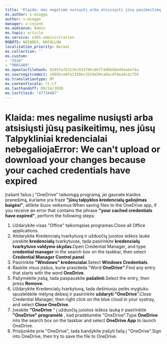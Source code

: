 ```yaml
---
title: 'Klaida: mes negalime nusiųsti arba atsisiųsti jūsų pasikeitimų, nes jūsų Talpykliniai kredencialai nebegalioja'
ms.author: v-miegge
author: v-miegge
manager: v-cojank
ms.audience: Admin
ms.topic: article
ms.service: o365-administration
ROBOTS: NOINDEX, NOFOLLOW
localization_priority: Normal
ms.collection: ''
ms.custom:
- "3534"
- "9001489"
ms.openlocfilehash: 8105fa7b311bc932f95c8bff4d6b58ed9aabe74a
ms.sourcegitcommit: c6692ce0fa1358ec3529e59ca0ecdfdea4cdc759
ms.translationtype: MT
ms.contentlocale: lt-LT
ms.lasthandoff: 09/14/2020
ms.locfileid: "47734487"
---
```

# <a name="error-we-cant-upload-or-download-your-changes-because-your-cached-credentials-have-expired"></a><span data-ttu-id="f9704-102">Klaida: mes negalime nusiųsti arba atsisiųsti jūsų pasikeitimų, nes jūsų Talpykliniai kredencialai nebegalioja</span><span class="sxs-lookup"><span data-stu-id="f9704-102">Error: We can't upload or download your changes because your cached credentials have expired</span></span>

<span data-ttu-id="f9704-103">Įrašant failus į "OneDrive" taikomąją programą, jei gaunate klaidos pranešimą, kuriame yra frazė **"jūsų talpyklos kredencialų galiojimas baigėsi"**, atlikite šiuos veiksmus:</span><span class="sxs-lookup"><span data-stu-id="f9704-103">When saving files to the OneDrive app, if you receive an error that contains the phrase **"your cached credentials have expired"**, perform the following steps:</span></span>

1. <span data-ttu-id="f9704-104">Uždarykite visas "Office" taikomąsias programas.</span><span class="sxs-lookup"><span data-stu-id="f9704-104">Close all Office applications.</span></span>
1. <span data-ttu-id="f9704-105">Atidarykite Kredencialų tvarkytuvą ir užduočių juostos ieškos lauke įveskite **kredencialų** tvarkytuvas, tada pasirinkite **kredencialų tvarkytuvo valdymo skydas**.</span><span class="sxs-lookup"><span data-stu-id="f9704-105">Open Credential Manager, and type **credential manager** in the search box on the taskbar, then select **Credential Manager Control panel**.</span></span>
1. <span data-ttu-id="f9704-106">Pasirinkite **"Windows" kredencialai**.</span><span class="sxs-lookup"><span data-stu-id="f9704-106">Select **Windows Credentials**.</span></span>
1. <span data-ttu-id="f9704-107">Raskite visus įrašus, kurie prasideda "Word **OneDrive"**.</span><span class="sxs-lookup"><span data-stu-id="f9704-107">Find any entry that starts with the word **OneDrive**.</span></span>
1. <span data-ttu-id="f9704-108">Pažymėkite įrašą, tada paspauskite **pašalinti**.</span><span class="sxs-lookup"><span data-stu-id="f9704-108">Select the entry, then press **Remove**.</span></span>
1. <span data-ttu-id="f9704-109">Uždarykite Kredencialų tvarkytuvą, tada dešiniuoju pelės mygtuku spustelėkite mėlyną debesį ir pasirinkite **uždaryti "OneDrive**".</span><span class="sxs-lookup"><span data-stu-id="f9704-109">Close Credential Manager, then right click on the blue cloud in your systray, and select **Close OneDrive**.</span></span>
1. <span data-ttu-id="f9704-110">Įveskite **"OneDrive** " į užduočių juostos ieškos lauką ir pasirinkite **"OneDrive" programėlė** , kad pradėtumėte "OneDrive".</span><span class="sxs-lookup"><span data-stu-id="f9704-110">Type **OneDrive** into the search box on the taskbar and select **OneDrive App** to launch OneDrive.</span></span>
1. <span data-ttu-id="f9704-111">Prisijunkite prie "OneDrive", tada bandykite įrašyti failą į "OneDrive".</span><span class="sxs-lookup"><span data-stu-id="f9704-111">Sign into OneDrive, then try to save the file to OneDrive.</span></span>
